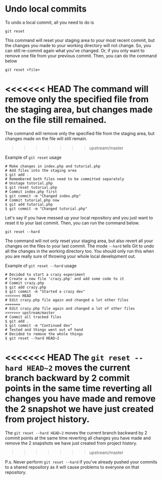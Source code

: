 # Undo local commits 

To undo a local commit, all you need to do is
```
git reset
```
This command will reset your staging area to your most recent commit, but the changes you made to your working directory will not change. So, you can still re-commit again what you've changed.
Or, if you only want to remove one file from your previous commit. Then, you can do the command below
```
git reset <file>
```
<<<<<<< HEAD
The command will remove only the specified file from the staging area, but changes made on the file still remained.
=======
The command will remove only the specified file from the staging area, but changes made on the file will still remain.
>>>>>>> upstream/master

Example of ```git reset``` usage
```
# Make changes in index.php and tutorial.php
# Add files into the staging area
$ git add .
# Remembered both files need to be committed separately
# Unstage tutorial.php
$ git reset tutorial.php
# Commit index.php first
$ git commit -m "Changed index.php"
# Commit tutorial.php now
$ git add tutorial.php
$ git commit -m "Changed tutorial.php"
```

Let's say if you have messed up your local repository and you just want to reset it to your last commit.
Then, you can run the command below.
```
git reset --hard
```
The command will not only reset your staging area, but also revert all your changes on the files to your last commit.
The mode ```--hard``` tells Git to undo all the changes in the working directory too.
You should only run this when you are really sure of throwing your whole local development out.

Example of ```git reset --hard``` usage
```
# Decided to start a crazy experiment
# Create a new file 'crazy.php' and add some code to it
# Commit crazy.php
$ git add crazy.php
$ git commit -m "Started a crazy dev"
<<<<<<< HEAD
# Edit crazy.php file again and changed a lot other files
=======
# Edit crazy.php file again and changed a lot of other files
>>>>>>> upstream/master
# Commit all tracked files
$ git add .
$ git commit -m "Continued dev"
# Tested and things went out of hand
# Decided to remove the whole things
$ git reset --hard HEAD~2
```
<<<<<<< HEAD
The ```git reset --hard HEAD~2``` moves the current branch backward by 2 commit points in the same time reverting all changes you have made and remove the 2 snapshot we have just created from project history.
=======
The ```git reset --hard HEAD~2``` moves the current branch backward by 2 commit points at the same time reverting all changes you have made and remove the 2 snapshots we have just created from project history.
>>>>>>> upstream/master

P.s. Never perform ```git reset --hard``` if you've already pushed your commits to a shared repository as it will cause problems to everyone on that repository.
